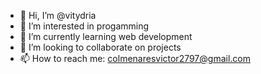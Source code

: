 - 👋 Hi, I’m @vitydria
- 👀 I’m interested in progamming
- 🌱 I’m currently learning web development
- 💞️ I’m looking to collaborate on projects
- 📫 How to reach me: colmenaresvictor2797@gmail.com

<!---
vitydria/vitydria is a ✨ special ✨ repository because its `README.md` (this file) appears on your GitHub profile.
You can click the Preview link to take a look at your changes.
--->
